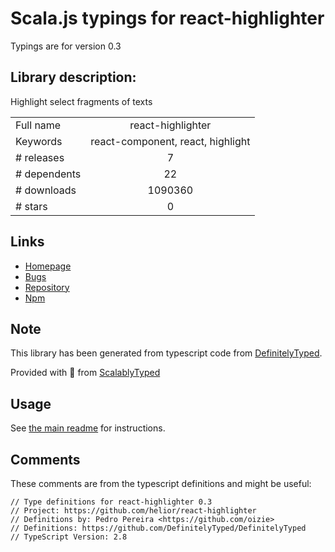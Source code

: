
# Scala.js typings for react-highlighter

Typings are for version 0.3

## Library description:
Highlight select fragments of texts

|                    |                 |
| ------------------ | :-------------: |
| Full name          | react-highlighter |
| Keywords           | react-component, react, highlight |
| # releases         | 7 |
| # dependents       | 22 |
| # downloads        | 1090360 |
| # stars            | 0 |

## Links
- [Homepage](https://github.com/helior/react-highlighter)
- [Bugs](https://github.com/helior/react-highlighter/issues)
- [Repository](https://github.com/helior/react-highlighter)
- [Npm](https://www.npmjs.com/package/react-highlighter)
    


## Note
This library has been generated from typescript code from [DefinitelyTyped](https://definitelytyped.org).

Provided with :purple_heart: from [ScalablyTyped](https://github.com/oyvindberg/ScalablyTyped)

## Usage
See [the main readme](../../readme.md) for instructions.

## Comments

These comments are from the typescript definitions and might be useful:
```
// Type definitions for react-highlighter 0.3
// Project: https://github.com/helior/react-highlighter
// Definitions by: Pedro Pereira <https://github.com/oizie>
// Definitions: https://github.com/DefinitelyTyped/DefinitelyTyped
// TypeScript Version: 2.8

```

